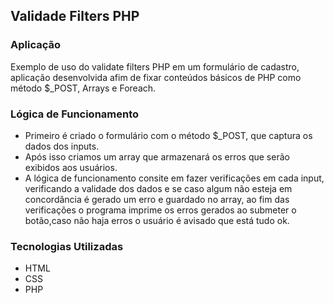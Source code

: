 <h2>Validade Filters PHP</h2>

<h3>Aplicação</h3>

<p>Exemplo de uso do validate filters PHP em um formulário de cadastro, aplicação desenvolvida afim de fixar conteúdos básicos de PHP como método $_POST, Arrays e Foreach.<p/>

<h3>Lógica de Funcionamento</h3>

* Primeiro é criado o formulário com o método $_POST, que captura os dados dos inputs.
* Após isso criamos um array que armazenará os erros que serão exibidos aos usuários.
* A lógica de funcionamento consite em fazer verificações em cada input, verificando a validade dos dados e se caso algum não esteja em concordância é gerado um erro e guardado no array, ao fim das verificações o programa imprime os erros gerados ao submeter o botão,caso não haja erros o usuário é avisado que está tudo ok.

<h3>Tecnologias Utilizadas</h3>

* HTML
* CSS
* PHP
